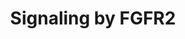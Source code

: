---
annotations:
- type: Pathway Ontology
  value: signaling pathway
authors:
- ReactomeTeam
- Egonw
- DeSl
description: The 22 members of the fibroblast growth factor (FGF) family of growth
  factors mediate their cellular responses by binding to and activating the different
  isoforms encoded by the four receptor tyrosine kinases (RTKs) designated FGFR1,
  FGFR2, FGFR3 and FGFR4. These receptors are key regulators of several developmental
  processes in which cell fate and differentiation to various tissue lineages are
  determined. Unlike other growth factors, FGFs act in concert with heparin or heparan
  sulfate proteoglycan (HSPG) to activate FGFRs and to induce the pleiotropic responses
  that lead to the variety of cellular responses induced by this large family of growth
  factors. An alternative, FGF-independent, source of FGFR activation originates from
  the interaction with cell adhesion molecules, typically in the context of interactions
  on neural cell membranes and is crucial for neuronal survival and development.<br><br>Upon
  ligand binding, receptor dimers are formed and their intrinsic tyrosine kinase is
  activated causing phosphorylation of multiple tyrosine residues on the receptors.
  These then serve as docking sites for the recruitment of SH2 (src homology-2) or
  PTB (phosphotyrosine binding) domains of adaptors, docking proteins or signaling
  enzymes. Signaling complexes are assembled and recruited to the active receptors
  resulting in a cascade of phosphorylation events.<br><br>This leads to stimulation
  of intracellular signaling pathways that control cell proliferation, cell differentiation,
  cell migration, cell survival and cell shape, depending on the cell type or stage
  of maturation.<br>  View original pathway at [http://www.reactome.org/PathwayBrowser/#DIAGRAM=5654738
  Reactome].
last-edited: 2020-10-30
organisms:
- Homo sapiens
redirect_from:
- /index.php/Pathway:WP3338
- /instance/WP3338
schema-jsonld:
- '@context': https://schema.org/
  '@id': https://wikipathways.github.io/pathways/WP3338.html
  '@type': Dataset
  creator:
    '@type': Organization
    name: WikiPathways
  description: The 22 members of the fibroblast growth factor (FGF) family of growth
    factors mediate their cellular responses by binding to and activating the different
    isoforms encoded by the four receptor tyrosine kinases (RTKs) designated FGFR1,
    FGFR2, FGFR3 and FGFR4. These receptors are key regulators of several developmental
    processes in which cell fate and differentiation to various tissue lineages are
    determined. Unlike other growth factors, FGFs act in concert with heparin or heparan
    sulfate proteoglycan (HSPG) to activate FGFRs and to induce the pleiotropic responses
    that lead to the variety of cellular responses induced by this large family of
    growth factors. An alternative, FGF-independent, source of FGFR activation originates
    from the interaction with cell adhesion molecules, typically in the context of
    interactions on neural cell membranes and is crucial for neuronal survival and
    development.<br><br>Upon ligand binding, receptor dimers are formed and their
    intrinsic tyrosine kinase is activated causing phosphorylation of multiple tyrosine
    residues on the receptors. These then serve as docking sites for the recruitment
    of SH2 (src homology-2) or PTB (phosphotyrosine binding) domains of adaptors,
    docking proteins or signaling enzymes. Signaling complexes are assembled and recruited
    to the active receptors resulting in a cascade of phosphorylation events.<br><br>This
    leads to stimulation of intracellular signaling pathways that control cell proliferation,
    cell differentiation, cell migration, cell survival and cell shape, depending
    on the cell type or stage of maturation.<br>  View original pathway at [http://www.reactome.org/PathwayBrowser/#DIAGRAM=5654738
    Reactome].
  keywords:
  - FGFR2c
  - 'SOS1 '
  - 'p-Y FGFR2 fusion dimers '
  - 'FGFR2c short '
  - FGFR2:p-FRS2:GRB2:GAB1:PI3K
  - 'FGFBP1 '
  - 'SHC1-3 '
  - homodimers
  - PPA2A
  - 'p-6Y FGFR2(22-767)-AHCYL1(108-530) fusion '
  - FGFR2 IIIc-specific
  - Activated FGFR2c
  - 'PI(3,4,5)P3 '
  - 'p-4Y-PLCG1 '
  - 'S-Farn-Me PalmS NRAS '
  - 'p-6Y FGFR2(22-767)-OFD1(38-1012) fusion '
  - mutant-binding
  - mutants
  - FGFR2b-binding FGFs
  - PIK3R1
  - FGFR2 fusions
  - p-Y FGFR2 fusion
  - enhanced
  - 'FGFR2c A315S '
  - GRB2-1
  - PIK3CA
  - TIA1/TIAL1
  - 'FGF9 '
  - 'POLR2H '
  - 'p-S111,S120-SPRY2 '
  - PIP3 activates AKT
  - binding
  - Overexpressed
  - FGFR2:p-FRS2
  - 'TIAL1 '
  - 'POLR2E '
  - 'Activated FGFR2 mutants with enhanced kinase activity '
  - FGFR2
  - 'PIK3R1 '
  - ESRP2
  - 'PIK3CA '
  - complex:Ub-p-FRS2
  - GRB2:GAB1:PIK3R1
  - 'FGFR2 mutant dimers with enhanced kinase activity '
  - p-T250,T255,T385,S437-MKNK1
  - 'HS '
  - dimers:TKIs
  - Overexpressed FGFR2
  - 'p-Y546,Y584-PTPN11 '
  - 'p-8Y-FGFR2c S372C '
  - 'Phosphorylated Fibroblast growth factor receptor 2b short '
  - 'FGF5-1 '
  - GDP
  - Activated
  - 'p-8Y-FGFR2c A315T '
  - 'FGFR2 '
  - 'FGF1 '
  - 'PLCG1 '
  - 'p-5Y-FRS3 '
  - FGFR2:p-FRS2:GRB2:GAB1:PIK3R1
  - 'FGFR2c '
  - 'p-8Y-FGFR2 W290C '
  - TM:FGF1,2:FGFR2b,
  - Activated FGFR2:FRS3
  - 'p-8Y-FGFR2c S252W '
  - 'FGFR2(2-822)-CIT(927-2027) fusion '
  - FGF1,2
  - 'RBFOX2 '
  - 'p-8Y-FGFR2 K660M '
  - 'FGF17-1 '
  - 'POLR2D '
  - 'FGFR2b C382R '
  - 'Activated overexpressed FGFR2 dimers '
  - FGFR2:p-FRS2:p-PTPN11
  - 'FGFR2c Y375C '
  - 'FGFR2c-binding FGFs '
  - 'GDP '
  - PP2A(A:C):S112/S121-pSPRY2
  - 'FGFR2 IIIa TM '
  - FGFR2b, FGFR2c
  - 'p-6Y FGFR2 (22-767)-CCAR(51-923) fusion '
  - enhanced ligand
  - Ub-(Y55/Y227)p-SPRY2
  - PP2A (A:C)
  - PPA2A (A:C):Y55/Y227
  - CBL
  - HS
  - 'NCBP2 '
  - 'p-8Y-FGFR2c W290G '
  - 'p-8Y-FGFR2 K660N '
  - 'p-8Y-FGFR2c long '
  - 'FGF18 '
  - FGFBP:FGF
  - 'FGFR2b '
  - 'FGF16 '
  - mutants:PLCG1
  - FGFs:FP-1039
  - 'FGFR2c long '
  - PTBP1
  - 'S-Farn-Me-PalmS KRAS4A '
  - 'Activated FGFR2b homodimer bound to FGF '
  - 'POLR2F '
  - FGFR2:p-FRS3
  - splicing complex
  - 'PPP2CA '
  - 'p-6Y FGFR2(2-822)-CIT(927-2027) fusion '
  - 'UBC(609-684) '
  - 'p-8Y-FGFR2 K660E '
  - 'p-6Y FGFR2(22-768)-BICC1(80-974) fusion '
  - homodimer bound to
  - PI(3,4,5)P3
  - 'NCBP1 '
  - DAG and IP3
  - 'PPP2R1A '
  - FGFR2 fusion dimers
  - 'p-8T-FRS2 '
  - BRAF
  - ESRP1
  - 'PTPN11 '
  - 'UBC(229-304) '
  - 'GP369 '
  - 'FGFR2 L764fs*4 '
  - p-S111,S120-SPRY2
  - 'UBB(153-228) '
  - 'POLR2B '
  - 'PTBP1 '
  - Activated FGFR2
  - 'FGFR2b-binding FGFs '
  - homodimers:GP369
  - Activated FGFR2b
  - binding FGFs
  - 'FGFR2(22-767)-AFF3(292-1226) fusion '
  - 'AZ 2171 '
  - activated
  - 'UBC(153-228) '
  - p-SPRY2:B-RAF
  - 'FGFR2 ligand-independent mutant dimers '
  - FGFR2:PLCG1
  - 'SPRY2 '
  - 'RPS27A(1-76) '
  - 'AZD4547 '
  - GTP
  - p-T,Y MAPK dimers
  - FGFR2:p-FRS:GRB2:SOS1
  - FGFR2:pY-SHC1
  - FP-1039
  - 'FGFR2 S267P '
  - SRC-1
  - mutants:p-4Y-PLCG1
  - 'UBB(77-152) '
  - FGFR2c mutant dimers
  - FGFR2:p-8T-FRS2
  - 'HNRNPF '
  - FGFR2 point mutant
  - 'UBC(381-456) '
  - FGFR2c mature mRNA
  - FGFR2 mutant dimers
  - ADP
  - 'p-Y371-CBL '
  - hnRNPH1:hnPNPF:RBFOX2
  - 'FGFR2b P253R '
  - 'UBC(457-532) '
  - bound to FGF
  - PLCG1
  - 'FGFR2c P253R '
  - 'p-8Y-FGFR2-3 '
  - FGFR2c homodimer
  - Tyrosine kinase
  - mutants with
  - 'FP-1039 '
  - p-Y371-CBL:GRB2
  - FGFBP
  - 'CBL '
  - FGFR2:p-4Y-PLCG1
  - GRB2:GAB1
  - p21 RAS:GDP
  - 'FGF8-1 '
  - 'S-Farn-Me-2xPalmS HRAS '
  - 'p-Y55,Y227-SPRY2 '
  - 'FGFR2 K660E '
  - 'FGFR2c S372C '
  - 'FGFR2 K660M '
  - Activated FGFR2:FRS2
  - FGFR2b homodimer
  - signaling
  - 'GTP '
  - cascade
  - Activated FGFR2:SHC1
  - ATP
  - FGFR2b mutants with
  - 'POLR2G '
  - S111/S120
  - 'UBA52(1-76) '
  - 'POLR2I '
  - 'SHC1-2 '
  - 'UBB(1-76) '
  - 'FGFR2b short '
  - HNRNPM
  - 'FGFR2c S252W '
  - FGFR2b mutant dimers
  - 'POLR2A '
  - GP369
  - 'ESRP2 '
  - RAF/MAP kinase
  - 'FGF6 '
  - FGF2,7,10,22
  - 'p-8Y-FGFR2b S376C '
  - PPA2A(A:C):SPRY2
  - 'p-6Y FGFR2(22-767)-AFF3(292-1226) fusion '
  - PI(4,5)P2
  - 'phosphorylated FGFR2 L764fs*4 '
  - 'FGFR2b S373C '
  - 'UBC(1-76) '
  - complex
  - 'p-S112,S121-SPRY2 '
  - 'GRB2-1 '
  - 'FGF20 '
  - Ub-Activated FGFR2
  - 'p-8Y-FGFR2 N549K '
  - 'FGFR2(22-767)-CASP7(1-303) fusion '
  - 'p-8Y-FGFR2b S252W '
  - FGFR2c-binding FGFs
  - 'UBC(305-380) '
  - inhibitors of FGFR2
  - 'GAB1 '
  - Ub:Y55/Y227-pSPRY2:CBL
  - 'UBC(77-152) '
  - FGFR2:p-FRS2:p-PTPN11:GRB2:GAB1:PI3K
  - 'FRS2 '
  - 'p-T185,Y187-MAPK1 '
  - 'p-8Y-FGFR2-5 '
  - 'FGFR2b C3 variant '
  - dimers
  - 'GTF2F2 '
  - 'p-6Y-FRS2 '
  - 'S-Farn-Me KRAS4B '
  - 'p-8Y-FGFR2b S373C '
  - PTPN11
  - 'p-6Y FGFR2(22-767)-CCDC6(102-474) fusion '
  - inhibitors of
  - with enhanced
  - FRS2
  - 'FGFR2c A314D '
  - FGFR2b
  - 'FGFR2(22-767)-OFD1(38-1012) fusion '
  - 'FGF4 '
  - 'FGF3 '
  - FGF
  - FGFR2 mutants with
  - 'Activated FGFR2 ligand-independent mutants '
  - capped, methylated
  - 'GTF2F1 '
  - 'p-8Y-FGFR2b C382R '
  - 'FGFR2(22-767)-CCAR(51-923) fusion '
  - 'FGFBP2 '
  - mutant dimers
  - FRS3
  - ligand-independent
  - enhanced kinase
  - 'FGFR2 W290C '
  - 'POLR2J '
  - 'FGFBP3 '
  - 'p-8Y-FGFR2c P253R '
  - 'p-Y194,Y195,Y272-SHC1-3 '
  - FGFR2IIIa
  - 'p-8Y-FGFR2 '
  - 'HNRNPH1 '
  - 'FGFR2(22-767)-CCDC6(102-474) fusion '
  - p-4Y-PLCG1
  - ligand-binding
  - 'ESRP1 '
  - (A:C):S112/S115
  - 'FGFR2 N549K '
  - 'FGFR2(22-768)-BICC1(80-974) fusion '
  - FGFR2:TKIs
  - Pi
  - 'FGF2(10-155) '
  - p-SPRY2
  - FGFR2 IIIa TM
  - 'GalNAc-T178-FGF23(25-251) '
  - 'p-6Y FGFR2(22-767)-CASP7(1-303) fusion '
  - activity
  - 'POLR2C '
  - 'p-8Y-FGFR2 N549H '
  - 'p-8Y-FGFR2 S267P '
  - 'FGFR2c A315T '
  - 'FGFR2 N549H '
  - SHC1-2,SHC1-3
  - 'HNRNPA1 '
  - 'FGF10 '
  - 'POLR2K '
  - 'UBC(533-608) '
  - 'FGFR2 K660N '
  - FGFR2:p-FRS:p-PTPN11
  - 'FGF22 '
  - 'FRS3 '
  - p21 RAS:GTP
  - 'FGFR2c A314S '
  - SPRY2:B-RAF
  - 'FGFR2(22-767)-AHCYL1(108-530) fusion '
  - 'p-8Y-FGFR2c Y375C '
  - FGFR2:pY-SHC1:GRB2:SOS1
  - 'Activated FGFR2c homodimer bound to FGF '
  - 'p-8Y-FGFR2c A314S '
  - 'p-8Y-FGFR2c A314D '
  - FGFR2:p-FRS
  - mutant-binding FGFs
  - 'FGFR2b Y376C '
  - 'p-S112,S115-SPRY2 '
  - FGFR2 IIIb-specific
  - kinase activity
  - 'p-8Y-FGFR2c A315S mutant '
  - Ub
  - overexpressed FGFR2
  - HNRNPA1
  - p-SPRY2:GRB2
  - 'p-T202,Y204-MAPK3 '
  - 'BRAF '
  - FGFR2b mature mRNA
  - FGFR2:p-FRS:PTPN11
  - 'PPP2CB '
  - Y55/Y227-pSPRY2:CBL
  - PP2A(A:C):Y55/Y227-pSPRY2
  - 'HNRNPM '
  - bound to FGFs
  - 'TIA1 '
  - 'FGFR2c W290G '
  - FGFR2c mutants with
  - FGFR2:p-FRS2:p-PTPN11:p-CBL:GRB2
  - 'FGF7 '
  - 'POLR2L '
  - 'p-Y239,Y240,Y317-SHC1-2 '
  - 'p-8Y-FGFR2b P253R '
  - PP2A(A:C):SPRY2
  - 'capped, methylated FGFR2 nascent transcript '
  - FGFR2c mutant
  - GRB2-1:SOS1
  - FGFR2:p-FRS2:p-PTPN11:GRB2:GAB1:PIK3R1
  - 'FGFR2b S252W '
  - 'FGFR2b long '
  - pre-FGFR2 mRNA:CBC
  - 'p-6Y-FGFR2b C3 variant '
  license: CC0
  name: Signaling by FGFR2
seo: CreativeWork
title: Signaling by FGFR2
wpid: WP3338
---